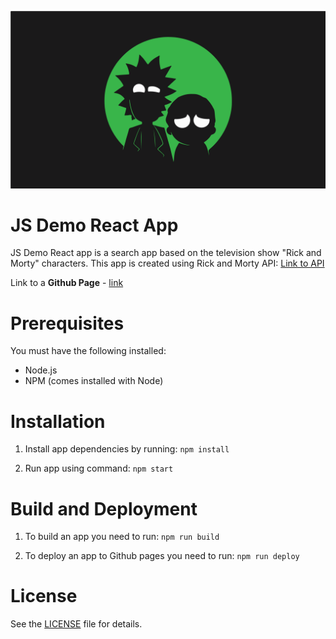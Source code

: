 ![App_Logo](src/img/rick-morty-logo.png)

# JS Demo React App
JS Demo React app is a search app based on the television show "Rick and Morty" characters.
This app is created using Rick and Morty API: [Link to API](https://rickandmortyapi.com/)

Link to a **Github Page** - [link](https://amg28.github.io/js-demo-react-app/)

# Prerequisites
You must have the following installed:

* Node.js
* NPM (comes installed with Node)

# Installation
1. Install app dependencies by running:
`npm install`

2. Run app using command:
`npm start`

# Build and Deployment
1. To build an app you need to run:
`npm run build`

2. To deploy an app to Github pages you need to run:
`npm run deploy`

# License
See the [LICENSE](/LICENSE.md) file for details.
